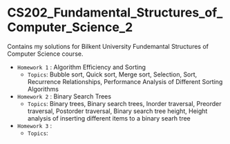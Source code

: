 # CS202_Fundamental_Structures_of_Computer_Science_2
Contains my solutions for Bilkent University Fundemantal Structures of Computer Science course.  
- `Homework 1` : Algorithm Efficiency and Sorting  
   - `Topics`:  Bubble sort, Quick sort, Merge sort, Selection, Sort, Recurrence Relationships, Performance Analysis of Different Sorting Algorithms
- `Homework 2` : Binary Search Trees
   - `Topics`:  Binary trees, Binary search trees, Inorder traversal, Preorder traversal, Postorder traversal, Binary search tree height, Height analysis of inserting different items to a binary searh tree
- `Homework 3` : 
   - `Topics`: 


